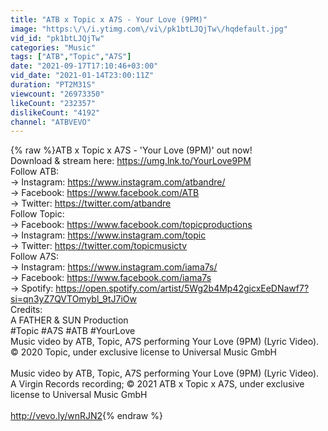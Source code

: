 ```yaml
---
title: "ATB x Topic x A7S - Your Love (9PM)"
image: "https:\/\/i.ytimg.com\/vi\/pk1btLJQjTw\/hqdefault.jpg"
vid_id: "pk1btLJQjTw"
categories: "Music"
tags: ["ATB","Topic","A7S"]
date: "2021-09-17T17:10:46+03:00"
vid_date: "2021-01-14T23:00:11Z"
duration: "PT2M31S"
viewcount: "26973350"
likeCount: "232357"
dislikeCount: "4192"
channel: "ATBVEVO"
---
```

{% raw %}ATB x Topic x A7S - 'Your Love (9PM)' out now!<br />Download &amp; stream here: <a rel="nofollow" target="blank" href="https://umg.lnk.to/YourLove9PM">https://umg.lnk.to/YourLove9PM</a><br />Follow ATB: <br />→ Instagram: <a rel="nofollow" target="blank" href="https://www.instagram.com/atbandre/">https://www.instagram.com/atbandre/</a> <br />→ Facebook: <a rel="nofollow" target="blank" href="https://www.facebook.com/ATB">https://www.facebook.com/ATB</a><br />→ Twitter: <a rel="nofollow" target="blank" href="https://twitter.com/atbandre">https://twitter.com/atbandre</a><br />Follow Topic:<br />→ Facebook: <a rel="nofollow" target="blank" href="https://www.facebook.com/topicproductions">https://www.facebook.com/topicproductions</a><br />→ Instagram: <a rel="nofollow" target="blank" href="https://www.instagram.com/topic">https://www.instagram.com/topic</a> <br />→ Twitter: <a rel="nofollow" target="blank" href="https://twitter.com/topicmusictv">https://twitter.com/topicmusictv</a> <br />Follow A7S:<br />→ Instagram: <a rel="nofollow" target="blank" href="https://www.instagram.com/iama7s/">https://www.instagram.com/iama7s/</a> <br />→ Facebook: <a rel="nofollow" target="blank" href="https://www.facebook.com/iama7s">https://www.facebook.com/iama7s</a><br />→ Spotify: <a rel="nofollow" target="blank" href="https://open.spotify.com/artist/5Wg2b4Mp42gicxEeDNawf7?si=qn3yZ7QVTOmybl_9tJ7iOw">https://open.spotify.com/artist/5Wg2b4Mp42gicxEeDNawf7?si=qn3yZ7QVTOmybl_9tJ7iOw</a> <br />Credits:<br />A FATHER &amp; SUN Production <br />#Topic #A7S #ATB #YourLove<br />Music video by ATB, Topic, A7S performing Your Love (9PM) (Lyric Video). © 2020 Topic, under exclusive license to Universal Music GmbH<br /><br />Music video by ATB, Topic, A7S performing Your Love (9PM) (Lyric Video). A Virgin Records recording; © 2021 ATB x Topic x A7S, under exclusive license to Universal Music GmbH<br /><br /><a rel="nofollow" target="blank" href="http://vevo.ly/wnRJN2">http://vevo.ly/wnRJN2</a>{% endraw %}
